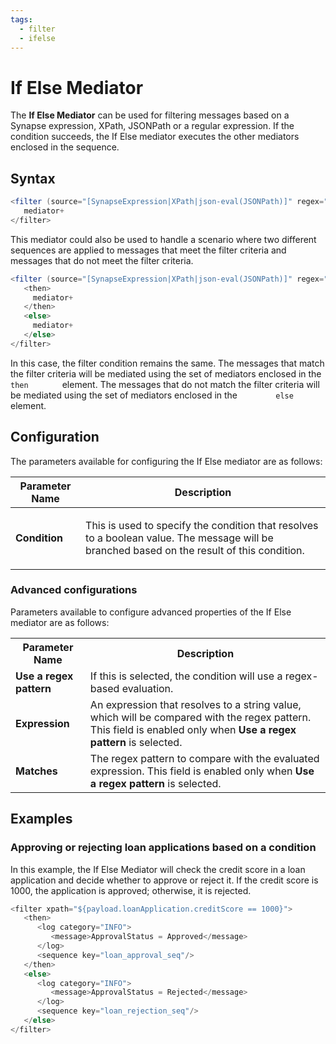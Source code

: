 ```yaml
---
tags:
  - filter
  - ifelse
---
```


# If Else Mediator

The **If Else Mediator** can be used for filtering messages based on a Synapse expression, 
XPath, JSONPath or a regular expression. If the condition succeeds, the
If Else mediator executes the other mediators enclosed in the sequence.

## Syntax

``` java
<filter (source="[SynapseExpression|XPath|json-eval(JSONPath)]" regex="string") | xpath="[SynapseExpression|XPath|json-eval(JSONPath)]">
   mediator+
</filter>
```

This mediator could also be used to handle a scenario where two
different sequences are applied to messages that meet the filter
criteria and messages that do not meet the filter criteria.

``` java
<filter (source="[SynapseExpression|XPath|json-eval(JSONPath)]" regex="string") | xpath="[SynapseExpression|XPath|json-eval(JSONPath)]">
   <then>
     mediator+
   </then>
   <else>
     mediator+
   </else>
</filter>
```

In this case, the filter condition remains the same. The messages that
match the filter criteria will be mediated using the set of mediators
enclosed in the `         then        ` element. The messages that do
not match the filter criteria will be mediated using the set of
mediators enclosed in the `         else        ` element.

## Configuration

The parameters available for configuring the If Else mediator are as
follows:

<table>
<thead>
<tr class="header">
<th>Parameter Name</th>
<th>Description</th>
</tr>
</thead>
<tbody>
<tr class="odd">
<td><strong>Condition</strong></td>
<td><p>This is used to specify the condition that resolves to a boolean value. The message will be branched based on the result of this condition.</p>
</tr>
</tbody>
</table>

### Advanced configurations

Parameters available to configure advanced properties of the If Else mediator are as follows:

<table>
  <tr>
    <th>
      Parameter Name
    </th>
    <th>
      Description
    </th>
  </tr>
  <tr>
    <td>
      <strong>Use a regex pattern</strong>
    </td>
    <td>
      If this is selected, the condition will use a regex-based evaluation.
    </td>
  </tr>
  <tr>
    <td>
      <strong>Expression</strong>
    </td>
    <td>An expression that resolves to a string value, which will be compared with the regex pattern. This field is enabled only when 
      <strong>Use a regex pattern</strong> is selected.
    </td>
  </tr>
  <tr>
    <td>
      <strong>Matches</strong>
    </td>
    <td>The regex pattern to compare with the evaluated expression. This field is enabled only when 
      <strong>Use a regex pattern</strong> is selected.
    </td>
  </tr>
</table>

##  Examples

### Approving or rejecting loan applications based on a condition

In this example, the If Else Mediator will check the credit score in a loan application and decide whether to approve or reject it. 
If the credit score is 1000, the application is approved; otherwise, it is rejected.

``` java
<filter xpath="${payload.loanApplication.creditScore == 1000}">
   <then>
      <log category="INFO">
         <message>ApprovalStatus = Approved</message>
      </log>
      <sequence key="loan_approval_seq"/>
   </then>
   <else>
      <log category="INFO">
         <message>ApprovalStatus = Rejected</message>
      </log>
      <sequence key="loan_rejection_seq"/>
   </else>
</filter>
```
